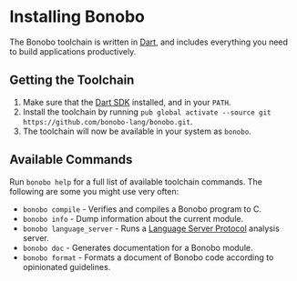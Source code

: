 # Installing Bonobo
The Bonobo toolchain is written in [Dart](https://dartlang.org),
and includes everything you need to build applications productively.

## Getting the Toolchain
1. Make sure that the [Dart SDK](https://dartlang.org/install) installed, and in your `PATH`.
2. Install the toolchain by running `pub global activate --source git https://github.com/bonobo-lang/bonobo.git`.
3. The toolchain will now be available in your system as `bonobo`.

## Available Commands
Run `bonobo help` for a full list of available toolchain commands.
The following are some you might use very often:

* `bonobo compile` - Verifies and compiles a Bonobo program to C. 
* `bonobo info` - Dump information about the current module.
* `bonobo language_server` - Runs a [Language Server Protocol](https://microsoft.github.io/language-server-protocol/) analysis server.
* `bonobo doc` - Generates documentation for a Bonobo module.
* `bonobo format` - Formats a document of Bonobo code according to opinionated guidelines.